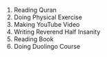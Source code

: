 1. Reading Quran
2. Doing Physical Exercise
3. Making YouTube Video
4. Writing Reverend Half Insanity
5. Reading Book
6. Doing Duolingo Course